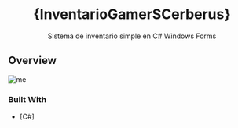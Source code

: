 

<h1 align="center">{InventarioGamerSCerberus}</h1>

<div align="center">
   Sistema de inventario simple en C# Windows Forms
</div>

## Overview

![me](https://user-images.githubusercontent.com/80079884/177011051-cd50c2aa-7b64-4465-b96c-b85a570d0a97.jpg)

### Built With

- [C#]
